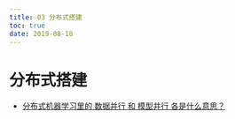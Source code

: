 ```yaml
---
title: 03 分布式搭建
toc: true
date: 2019-08-18
---
```

# 分布式搭建

- [分布式机器学习里的 数据并行 和 模型并行 各是什么意思？](https://www.zhihu.com/question/53851014)
